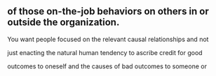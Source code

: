 ## of those on-the-job behaviors on others in or outside the organization.

You want people focused on the relevant causal relationships and not

just enacting the natural human tendency to ascribe credit for good

outcomes to oneself and the causes of bad outcomes to someone or